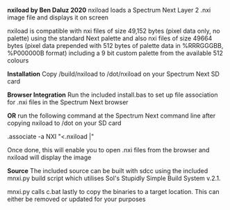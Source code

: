 **nxiload by Ben Daluz 2020**
nxiload loads a Spectrum Next Layer 2 .nxi image file and displays it on screen

nxiload is compatible with nxi files of size 49,152 bytes (pixel data only, no palette)
using the standard Next palette and also nxi files of size 49664 bytes (pixel data prepended
with 512 bytes of palette data in %RRRGGGBB, %P000000B format) including a 9 bit custom palette
from the available 512 colours

**Installation**
Copy /build/nxiload to /dot/nxiload on your Spectrum Next SD card

**Browser Integration**
Run the included install.bas to set up file association for .nxi files in the Spectrum Next browser

**OR**
run the following command at the Spectrum Next command line after copying nxiload to /dot on your SD card

.associate -a NXI "<.nxiload |"

Once done, this will enable you to open .nxi files from the browser and nxiload will display the image

**Source**
The included source can be built with sdcc using the included mnxi.py build script which utilises
Sol's Stupidly Simple Build System v.2.1.

mnxi.py calls c.bat lastly to copy the binaries to a target location. This can either be removed or
updated for your purposes
